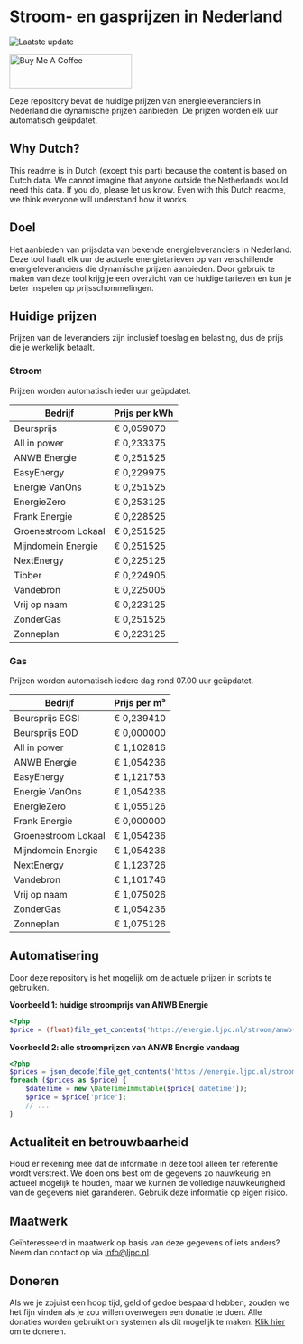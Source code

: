# Stroom- en gasprijzen in Nederland

![Laatste update](https://img.shields.io/badge/laatste%20update-2024--02--19%2023%3A00%20CET-brightgreen)

<a href="https://www.buymeacoffee.com/Lars-" target="_blank"><img src="https://cdn.buymeacoffee.com/buttons/v2/default-orange.png" alt="Buy Me A Coffee" height="60" style="height: 60px !important;width: 217px !important;" ></a>

Deze repository bevat de huidige prijzen van energieleveranciers in Nederland die dynamische prijzen aanbieden. De prijzen worden elk uur automatisch geüpdatet.

## Why Dutch?

This readme is in Dutch (except this part) because the content is based on Dutch data. We cannot imagine that anyone outside the Netherlands would need this data. If you do, please let us know. Even with this Dutch readme, we think
everyone will understand how it works.

## Doel

Het aanbieden van prijsdata van bekende energieleveranciers in Nederland. Deze tool haalt elk uur de actuele energietarieven op van verschillende energieleveranciers die dynamische prijzen aanbieden. Door gebruik te maken van deze tool
krijg je een overzicht van de huidige tarieven en kun je beter inspelen op prijsschommelingen.

## Huidige prijzen

Prijzen van de leveranciers zijn inclusief toeslag en belasting, dus de prijs die je werkelijk betaalt.

### Stroom

Prijzen worden automatisch ieder uur geüpdatet.

 Bedrijf | Prijs per kWh 
---------|---------------
Beursprijs | € 0,059070
All in power | € 0,233375
ANWB Energie | € 0,251525
EasyEnergy | € 0,229975
Energie VanOns | € 0,251525
EnergieZero | € 0,253125
Frank Energie | € 0,228525
Groenestroom Lokaal | € 0,251525
Mijndomein Energie | € 0,251525
NextEnergy | € 0,225125
Tibber | € 0,224905
Vandebron | € 0,225005
Vrij op naam | € 0,223125
ZonderGas | € 0,251525
Zonneplan | € 0,223125


### Gas

Prijzen worden automatisch iedere dag rond 07.00 uur geüpdatet.

 Bedrijf | Prijs per m³ 
---------|--------------
Beursprijs EGSI | € 0,239410
Beursprijs EOD | € 0,000000
All in power | € 1,102816
ANWB Energie | € 1,054236
EasyEnergy | € 1,121753
Energie VanOns | € 1,054236
EnergieZero | € 1,055126
Frank Energie | € 0,000000
Groenestroom Lokaal | € 1,054236
Mijndomein Energie | € 1,054236
NextEnergy | € 1,123726
Vandebron | € 1,101746
Vrij op naam | € 1,075026
ZonderGas | € 1,054236
Zonneplan | € 1,075126


## Automatisering

Door deze repository is het mogelijk om de actuele prijzen in scripts te gebruiken.

**Voorbeeld 1: huidige stroomprijs van ANWB Energie**

```php
<?php
$price = (float)file_get_contents('https://energie.ljpc.nl/stroom/anwb-energie-nu.txt');

```

**Voorbeeld 2: alle stroomprijzen van ANWB Energie vandaag**

```php
<?php
$prices = json_decode(file_get_contents('https://energie.ljpc.nl/stroom/all-in-power-vandaag.json'),true);
foreach ($prices as $price) {
    $dateTime = new \DateTimeImmutable($price['datetime']);
    $price = $price['price'];
    // ...
}
```

## Actualiteit en betrouwbaarheid

Houd er rekening mee dat de informatie in deze tool alleen ter referentie wordt verstrekt. We doen ons best om de gegevens zo nauwkeurig en actueel mogelijk te houden, maar we kunnen de volledige nauwkeurigheid van de gegevens niet
garanderen. Gebruik deze informatie op eigen risico.

## Maatwerk

Geïnteresseerd in maatwerk op basis van deze gegevens of iets anders? Neem dan contact op
via [info@ljpc.nl](mailto:info@ljpc.nl?subject=Energie%20prijzen).

## Doneren

Als we je zojuist een hoop tijd, geld of gedoe bespaard hebben, zouden we het fijn vinden als je zou willen overwegen een
donatie te doen. Alle donaties worden gebruikt om systemen als dit mogelijk te
maken. [Klik hier](https://www.buymeacoffee.com/Lars-) om te doneren.
